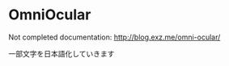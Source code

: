OmniOcular
==========
Not completed documentation: http://blog.exz.me/omni-ocular/

一部文字を日本語化していきます
